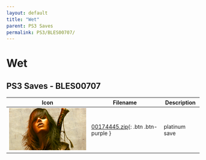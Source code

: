 ```yaml
---
layout: default
title: "Wet"
parent: PS3 Saves
permalink: PS3/BLES00707/
---
```

# Wet

## PS3 Saves - BLES00707

| Icon | Filename | Description |
|------|----------|-------------|
| ![Wet](ICON0.PNG) | [00174445.zip](00174445.zip){: .btn .btn-purple } | platinum save |
